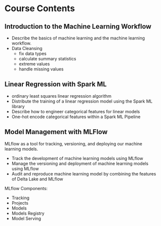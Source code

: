 # Course Contents

## Introduction to the Machine Learning Workflow

- Describe the basics of machine learning and the machine learning workflow.
- Data Cleansing
  - fix data types
  - calculate summary statistics
  - extreme values
  - handle missing values

## Linear Regression with Spark ML

- ordinary least squares linear regression algorithm
- Distribute the training of a linear regression model using the Spark ML library
- Describe how to engineer categorical features for linear models
- One-hot encode categorical features within a Spark ML Pipeline

## Model Management with MLFlow
MLflow as a tool for tracking, versioning, and deploying our machine learning models.
- Track the development of machine learning models using MLflow
- Manage the versioning and deployment of machine learning models using MLflow
- Audit and reproduce machine learning model by combining the features of Delta Lake and MLflow

MLflow Components:
- Tracking 
- Projects
- Models
- Models Registry
- Model Serving
